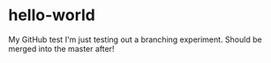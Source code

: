 # hello-world
My GitHub test
I'm just testing out a branching experiment. Should be merged into the master after!
